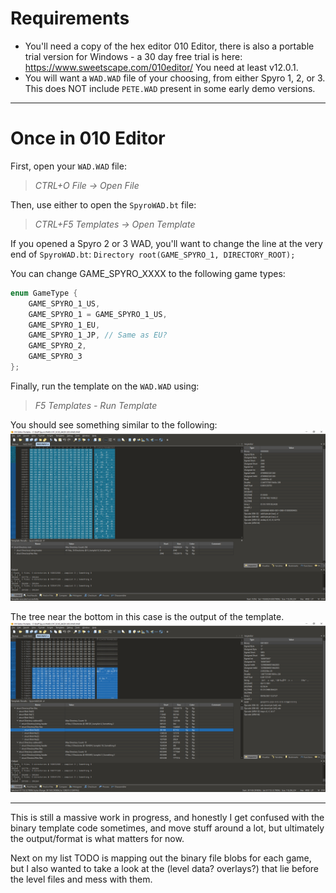 # Requirements 
- You'll need a copy of the hex editor 010 Editor, there is also a portable trial version for Windows - a 30 day free trial is here: https://www.sweetscape.com/010editor/
You need at least v12.0.1.
- You will want a `WAD.WAD` file of your choosing, from either Spyro 1, 2, or 3. This does NOT include `PETE.WAD` present in some early demo versions.
------
# Once in 010 Editor
First, open your `WAD.WAD` file:
>*CTRL+O*
*File -> Open File*

Then, use either to open the `SpyroWAD.bt` file:
>*CTRL+F5*
*Templates -> Open Template*

If you opened a Spyro 2 or 3 WAD, you'll want to change the line at the very end of `SpyroWAD.bt`:
`Directory root(GAME_SPYRO_1, DIRECTORY_ROOT);`

You can change GAME_SPYRO_XXXX to the following game types:
```C
enum GameType {
	GAME_SPYRO_1_US,
	GAME_SPYRO_1 = GAME_SPYRO_1_US,
	GAME_SPYRO_1_EU,
	GAME_SPYRO_1_JP, // Same as EU?
	GAME_SPYRO_2,
	GAME_SPYRO_3
};
```

Finally, run the template on the `WAD.WAD` using:
>*F5*
>*Templates - Run Template*

You should see something similar to the following:
![View of the WAD file root, with template output displayed in a tree near the bottom](ref/0.png)

The tree near the bottom in this case is the output of the template.
![A better view of the template's tree output, with a sublevel binary blob file selected](ref/1.png)

-------
This is still a massive work in progress, and honestly I get confused with the binary template code sometimes, and move stuff around a lot, but ultimately the output/format is what matters for now.

Next on my list TODO is mapping out the binary file blobs for each game, but I also wanted to take a look at the (level data? overlays?) that lie before the level files and mess with them.
